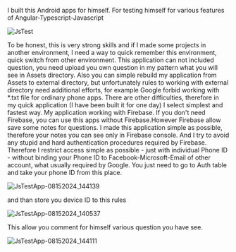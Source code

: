 I built this Android apps for himself. For testing himself for various features of Angular-Typescript-Javascript

![JsTest](https://github.com/user-attachments/assets/ce4af0b5-17a8-4ac2-abf5-0bd41513c16d)

To be honest, this is very strong skills and if I made some projects in another environment, I need a way to quick remember this environment, quick switch from other environment.
This application can not included question, you need upload you own question in my pattern what you will see in Assets directory.
Also you can simple rebuild my application from Assets to external directory, but unfortunately rules to working with external directory need additional efforts, for example Google forbid working with *.txt file for ordinary phone apps. There are other difficulties, therefore in my quick application (I have been built it for one day) I select simplest and fastest way.
My application working with Firebase. If you don't need Firebase, you can use this apps without Firebase.However Firebase allow save some notes for questions. I made this application simple as possible, therefore your notes you can see only in Firebase console.
And I try to avoid any stupid and hard authentication procedures required by Firebase.
Therefore I restrict access simple as possible - just with individual Phone ID - without binding your Phone ID to Facebook-Microsoft-Email of other account, what usually required by Google. You just need to go to Auth table and take your phone ID from this place. 

![JsTestApp-08152024_144139](https://github.com/user-attachments/assets/e672252c-05b8-45bd-85b2-f615bdd6c1ec)

and than store you device ID to this rules

![JsTestApp-08152024_140537](https://github.com/user-attachments/assets/cc7ed08e-35d5-42de-ada1-d9ce7e23c191)

This allow you comment for himself various question you have see.

![JsTestApp-08152024_144111](https://github.com/user-attachments/assets/0e446ff6-02ba-486d-840f-0655c8069be3)
